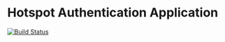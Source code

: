 # Hotspot Authentication Application

[![Build Status](https://travis-ci.com/gremax/hotspot-auth.svg?token=AnLQn3UqmQXzgfKY9SQx&branch=master)](https://travis-ci.com/gremax/hotspot-auth)
